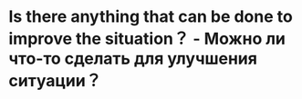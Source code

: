 # Is there anything that can be done to improve the situation？ - Можно ли что-то сделать для улучшения ситуации？

